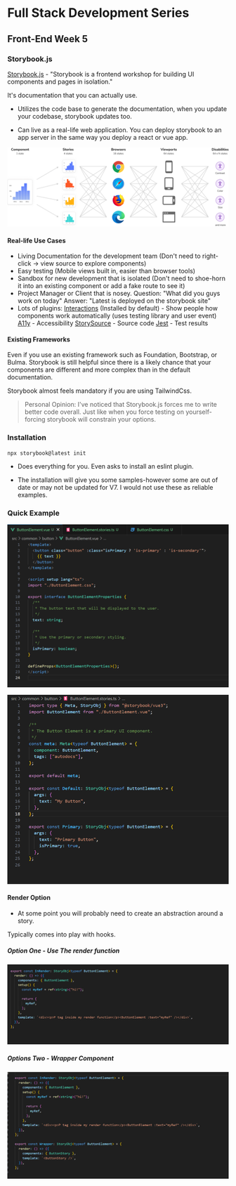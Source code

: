# Full Stack Development Series

## Front-End Week 5

### Storybook.js

[Storybook.js](storybook.js.org) - "Storybook is a frontend workshop for building UI components and pages in isolation."

It's documentation that you can actually use.

- Utilizes the code base to generate the documentation, when you update your codebase, storybook updates too.

- Can live as a real-life web application. You can deploy storybook to an app server in the same way you deploy a react or vue app.

![stolen](./week-five/multiverse.png)

#### Real-life Use Cases

- Living Documentation for the development team (Don't need to right-click -> view source to explore components)
- Easy testing (Mobile views built in, easier than browser tools)
- Sandbox for new development that is isolated (Don't need to shoe-horn it into an existing component or add a fake route to see it)
- Project Manager or Client that is nosey. Question: "What did you guys work on today" Answer: "Latest is deployed on the storybook site"
- Lots of plugins:
    [Interactions](https://storybook.js.org/docs/react/essentials/interactions) (Installed by default) - Show people how components work automatically (uses testing library and user event)
    [A11y](https://storybook.js.org/addons/@storybook/addon-a11y/) - Accessibility
    [StorySource](https://storybook.js.org/addons/@storybook/addon-storysource/) - Source code
    [Jest](https://storybook.js.org/addons/@storybook/addon-jest/) - Test results

#### Existing Frameworks

Even if you use an existing framework such as Foundation, Bootstrap, or Bulma. Storybook is still helpful since there is a likely chance that your components are different and more complex than in the default documentation.

Storybook almost feels mandatory if you are using TailwindCss.

> Personal Opinion: I've noticed that Storybook.js forces me to write better code overall. Just like when you force testing on yourself-forcing storybook will constrain your options.

### Installation

```shell
npx storybook@latest init
```

- Does everything for you. Even asks to install an eslint plugin.

- The installation will give you some samples-however some are out of date or may not be updated for V7. I would not use these as reliable examples.

### Quick Example

![button component](./week-five/button-component.png)

![the story](./week-five/button-story.png)

#### Render Option

- At some point you will probably need to create an abstraction around a story.

Typically comes into play with hooks.

##### Option One - Use The render function

![render-func](./week-five/render-func.png)

##### Options Two - Wrapper Component

![wrapper](./week-five/wrapper-story.png)